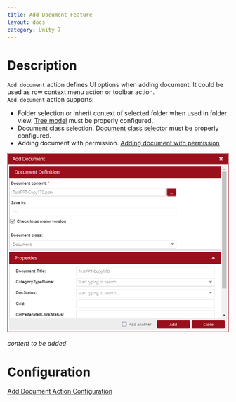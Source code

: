 ```yaml
---
title: Add Document Feature
layout: docs
category: Unity 7
---
```

# Description  

`Add document` action defines UI options when adding document. It could be used as row context menu action or toolbar action.  
`Add document` action supports:
- Folder selection or inherit context of selected folder when used in folder view. 
    [Tree model](../../configuration/actions/add-document.md#tree-model-configuration) must be properly configured. 
- Document class selection. 
    [Document class selector](../../configuration/actions/add-document.md#document-class-selector-configuration) must be properly configured.
- Adding document with permission. 
    [Adding document with permission](../../configuration/actions/add-document.md#adding-with-permissions)  

![AddDocument Image](add-document/add-document.png)

*content to be added*  

# Configuration

[Add Document Action Configuration](../../configuration/actions/add-document.md)  
